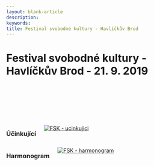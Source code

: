 ```yaml
---
layout: blank-article
description: 
keywords: 
title: Festival svobodné kultury - Havlíčkův Brod
---
```


<div class="pce-hero pce-hero--entry">
    <div class="pce-hero__content">
      <h1 class="c-page-title">Festival svobodné kultury - Havlíčkův Brod - 21. 9. 2019</h1><br><br>
      <h2 class="t-h4-alt">          
      </h2>
    </div>
</div>
<br>
<br>
<div class="o-section">
  <div class="row">
    <div class="columns medium-6">
      <div class="o-section-header o-section-header--bordered">
        <h3 class="o-section__heading t-h4-alt">Účinkující</h3>
      </div>
      <a href="https://vysocina.pirati.cz/cinnost/fsk/havlbrod/ucinkujici.html"><img src="https://raw.githubusercontent.com/pirati-web/vysocina.pirati.cz/master/assets/img/fsk/ucinkujici.png" alt="FSK - ucinkujici" style="margin:10px 0px"></a>
    </div>
    <div class="columns medium-6">
      <div class="o-section-header o-section-header--bordered">
        <h3 class="o-section__heading t-h4-alt">Harmonogram</h3>
      </div>
      <a href="https://vysocina.pirati.cz/cinnost/fsk/havlbrod/harmonogram.html"><img src="https://raw.githubusercontent.com/pirati-web/vysocina.pirati.cz/master/assets/img/fsk/harmonogram.png" alt="FSK - harmonogram" style="margin:10px 0px"></a>
    </div>    
  </div>
</div>
